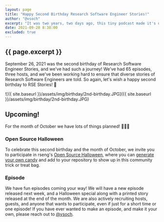 ```yaml
---
layout: page
title: "Happy Second Birthday Research Software Engineer Stories!"
author: "@vsoch"
excerpt: "It was two years, two days ago, this tiny podcast made it's debut, here to stay!"
date: 2021-09-28 8:30:00
excluded: true
--- 
```


<h2 class="subheading">{{ page.excerpt }}</h2>

September 26, 2021 was the second birthday of Research Software Engineer Stories, and we've had such a journey!
We've had 65 episodes, three hosts, and we've been working hard to ensure that diverse stories
of Research Software Engineers are told. So again, let's wish a happy second birthday to
RSE Stories! 🎂️

![{{ site.baseurl }}/assets/img/birthday/2nd-birthday.JPG]({{ site.baseurl }}/assets/img/birthday/2nd-birthday.JPG)

## Upcoming!

For the month of October we have lots of things planned! 🦇️🎃️👻️

### Open Source Halloween

To celebrate this second birthday and the month of October, we invite you to participate
in rseng's [Open Source Halloween](https://rseng.github.io/open-source-halloween/), where 
you can [generate your own candy](https://vsoch.github.io/candy-generator/) and add to your
repository to show up in this community trick or treat bag.

### Episode

We have fun episodes coming your way! We will have a new episode released next week, and a Halloween special along with
a printed story released at the end of the month. We are also actively recruiting hosts,
guests, and anyone that wants to participate, even if just for a short time or one episode!
If you have ever wanted to make an episode, and make it your own, please reach out to [@vsoch](https://github.com/vsoch).

